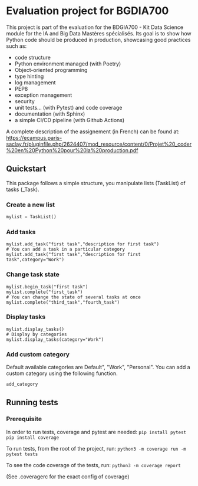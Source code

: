 # Evaluation project for BGDIA700

This project is part of the evaluation for the BDGIA700 - Kit Data Science module for the IA and Big Data Mastères spécialisés.
Its goal is to show how Python code should be produced in production, showcasing good practices such as:
 - code structure
 - Python environment managed (with Poetry)
 - Object-oriented programming
 - type hinting
 - log management
 - PEP8
 - exception management
 - security
 - unit tests... (with Pytest) and code coverage
 - documentation (with Sphinx)
 - a simple CI/CD pipeline (with Github Actions)

A complete description of the assignement (in French) can be found at: https://ecampus.paris-saclay.fr/pluginfile.php/2624407/mod_resource/content/0/Projet%20_coder%20en%20Python%20pour%20la%20production.pdf

## Quickstart

This package follows a simple structure, you manipulate lists (TaskList) of tasks (_Task).

### Create a new list
```py
mylist = TaskList()
```

### Add tasks
```
mylist.add_task("first task","description for first task")
# You can add a task in a particular category
mylist.add_task("first task","description for first task",category="Work")
```

### Change task state
```
mylist.begin_task("first task")
mylist.complete("first_task")
# You can change the state of several tasks at once
mylist.complete("third_task","fourth_task")
```

### Display tasks
```
mylist.display_tasks()
# Display by categories
mylist.display_tasks(category="Work")
```

### Add custom  category
Default available categories are Default", "Work", "Personal". You can add a custom category using the following function.
```
add_category
```



## Running tests

### Prerequisite
In order to run tests, coverage and pytest are needed:
`pip install pytest`
`pip install coverage`

To run tests, from the root of the project, run:
`python3 -m coverage run -m pytest tests`

To see the code coverage of the tests, run:
`python3 -m coverage report`

(See .coveragerc for the exact config of coverage)
